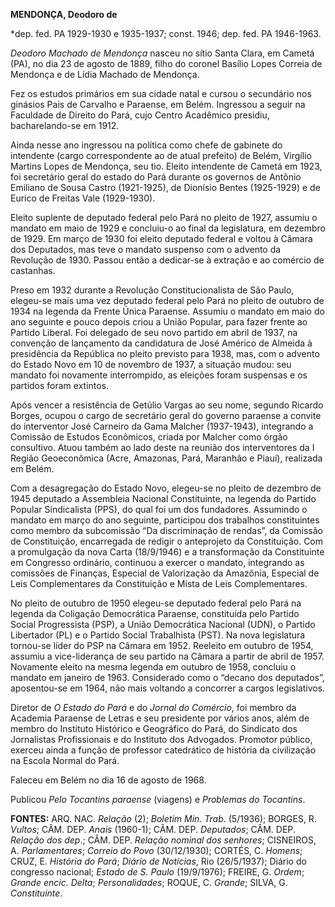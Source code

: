 **MENDONÇA, Deodoro de**

\*dep. fed. PA 1929-1930 e 1935-1937; const. 1946; dep. fed. PA
1946-1963.

*Deodoro Machado de Mendonça* nasceu no sítio Santa Clara, em Cametá
(PA), no dia 23 de agosto de 1889, filho do coronel Basílio Lopes
Correia de Mendonça e de Lídia Machado de Mendonça.

Fez os estudos primários em sua cidade natal e cursou o secundário nos
ginásios Pais de Carvalho e Paraense, em Belém. Ingressou a seguir na
Faculdade de Direito do Pará, cujo Centro Acadêmico presidiu,
bacharelando-se em 1912.

Ainda nesse ano ingressou na política como chefe de gabinete do
intendente (cargo correspondente ao de atual prefeito) de Belém,
Virgílio Martins Lopes de Mendonça, seu tio. Eleito intendente de Cametá
em 1923, foi secretário geral do estado do Pará durante os governos de
Antônio Emiliano de Sousa Castro (1921-1925), de Dionísio Bentes
(1925-1929) e de Eurico de Freitas Vale (1929-1930).

Eleito suplente de deputado federal pelo Pará no pleito de 1927, assumiu
o mandato em maio de 1929 e concluiu-o ao final da legislatura, em
dezembro de 1929. Em março de 1930 foi eleito deputado federal e voltou
à Câmara dos Deputados, mas teve o mandato suspenso com o advento da
Revolução de 1930. Passou então a dedicar-se à extração e ao comércio de
castanhas.

Preso em 1932 durante a Revolução Constitucionalista de São Paulo,
elegeu-se mais uma vez deputado federal pelo Pará no pleito de outubro
de 1934 na legenda da Frente Única Paraense. Assumiu o mandato em maio
do ano seguinte e pouco depois criou a União Popular, para fazer frente
ao Partido Liberal. Foi delegado de seu novo partido em abril de 1937,
na convenção de lançamento da candidatura de José Américo de Almeida à
presidência da República no pleito previsto para 1938, mas, com o
advento do Estado Novo em 10 de novembro de 1937, a situação mudou: seu
mandato foi novamente interrompido, as eleições foram suspensas e os
partidos foram extintos.

Após vencer a resistência de Getúlio Vargas ao seu nome, segundo Ricardo
Borges, ocupou o cargo de secretário geral do governo paraense a convite
do interventor José Carneiro da Gama Malcher (1937-1943), integrando a
Comissão de Estudos Econômicos, criada por Malcher como órgão
consultivo. Atuou também ao lado deste na reunião dos interventores da I
Região Geoeconômica (Acre, Amazonas, Pará, Maranhão e Piauí), realizada
em Belém.

Com a desagregação do Estado Novo, elegeu-se no pleito de dezembro de
1945 deputado a Assembleia Nacional Constituinte, na legenda do Partido
Popular Sindicalista (PPS), do qual foi um dos fundadores. Assumindo o
mandato em março do ano seguinte, participou dos trabalhos constituintes
como membro da subcomissão “Da discriminação de rendas”, da Comissão de
Constituição, encarregada de redigir o anteprojeto da Constituição. Com
a promulgação da nova Carta (18/9/1946) e a transformação da
Constituinte em Congresso ordinário, continuou a exercer o mandato,
integrando as comissões de Finanças, Especial de Valorização da
Amazônia, Especial de Leis Complementares da Constituição e Mista de
Leis Complementares.

No pleito de outubro de 1950 elegeu-se deputado federal pelo Pará na
legenda da Coligação Democrática Paraense, constituída pelo Partido
Social Progressista (PSP), a União Democrática Nacional (UDN), o Partido
Libertador (PL) e o Partido Social Trabalhista (PST). Na nova
legislatura tornou-se líder do PSP na Câmara em 1952. Reeleito em
outubro de 1954, assumiu a vice-liderança de seu partido na Câmara a
partir de abril de 1957. Novamente eleito na mesma legenda em outubro de
1958, concluiu o mandato em janeiro de 1963. Considerado como o “decano
dos deputados”, aposentou-se em 1964, não mais voltando a concorrer a
cargos legislativos.

Diretor de *O Estado do Pará* e do *Jornal do Comércio*, foi membro da
Academia Paraense de Letras e seu presidente por vários anos, além de
membro do Instituto Histórico e Geográfico do Pará, do Sindicato dos
Jornalistas Profissionais e do Instituto dos Advogados. Promotor
público, exerceu ainda a função de professor catedrático de história da
civilização na Escola Normal do Pará.

Faleceu em Belém no dia 16 de agosto de 1968.

Publicou *Pelo Tocantins paraense* (viagens) e *Problemas do Tocantins*.

**FONTES:** ARQ. NAC. *Relação* (2); *Boletim Min. Trab*. (5/1936);
BORGES, R. *Vultos*; CÂM. DEP. *Anais* (1960-1); CÂM. DEP. *Deputados*;
CÂM. DEP. *Relação dos dep*.; CÂM. DEP. *Relação nominal dos senhores*;
CISNEIROS, A. *Parlamentares*; *Correio do Povo* (30/12/1930); CORTÉS,
C. *Homens*; CRUZ, E. *História do Pará*; *Diário de Notícias*, Rio
(26/5/1937); Diário do congresso nacional; *Estado de S. Paulo*
(19/9/1976); FREIRE, G. *Ordem*; *Grande encic. Delta*;
*Personalidades*; ROQUE, C. *Grande*; SILVA, G. *Constituinte*.
